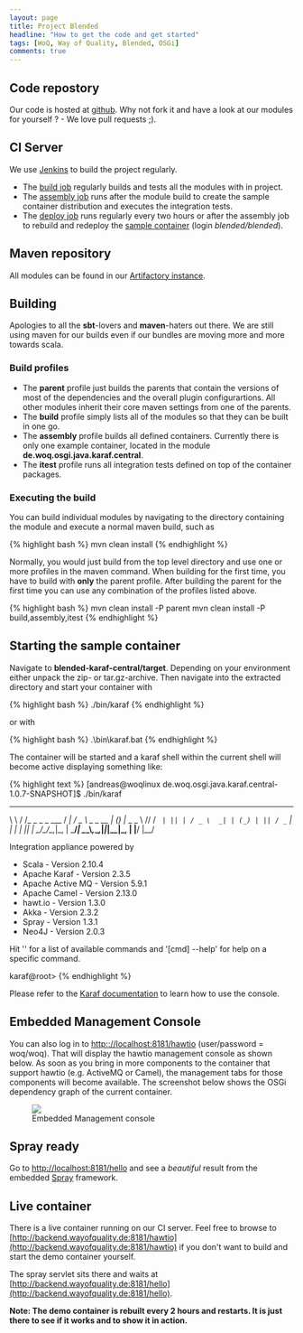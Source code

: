 ```yaml
---
layout: page
title: Project Blended
headline: "How to get the code and get started"
tags: [WoQ, Way of Quality, Blended, OSGi]
comments: true
---
```

## Code repostory

Our code is hosted at [github](https://github.com/woq-blended/blended). Why not fork it and have a look at our modules for yourself ? - We love pull requests ;).

## CI Server

We use [Jenkins](http://jenkins-ci.org) to build the project regularly.

* The [build job](http://ci.wayofquality.de:8081/jenkins/job/blended-build/) regularly builds and tests all the modules with in project.
* The [assembly job](http://ci.wayofquality.de:8081/jenkins/job/blended-assembly/) runs after the module build to create the sample container distribution and executes the integration tests.
* The [deploy job](http://ci.wayofquality.de:8081/jenkins/job/blended-deploy/) runs regularly every two hours or after the assembly job to rebuild and redeploy the [sample container](http://backend.wayofquality.de:8181/hawtio) (login _blended/blended_).

## Maven repository

All modules can be found in our [Artifactory instance](http://ci.wayofquality.de:8085/artifactory).

## Building

Apologies to all the __sbt__-lovers and __maven__-haters out there. We are still using maven for our builds even if our bundles are moving more and more towards scala.

### Build profiles

* The __parent__ profile just builds the parents that contain the versions of most of the dependencies and the overall plugin configurartions. All other modules inherit their core maven settings from one of the parents.
* The __build__ profile simply lists all of the modules so that they can be built in one go.
* The __assembly__ profile builds all defined containers. Currently there is only one example container, located in the module __de.woq.osgi.java.karaf.central__.
* The __itest__ profile runs all integration tests defined on top of the container packages.

### Executing the build

You can build individual modules by navigating to the directory containing the module and execute a normal maven build, such as

{% highlight bash %}
mvn clean install
{% endhighlight %}

Normally, you would just build from the top level directory and use one or more profiles in the maven command. When building for the first time, you have to build with __only__ the parent profile. After building the parent for the first time you can use any combination of the profiles listed above.

{% highlight bash %}
mvn clean install -P parent
mvn clean install -P build,assembly,itest
{% endhighlight %}

## Starting the sample container

Navigate to __blended-karaf-central/target__. Depending on your environment either unpack the zip- or tar.gz-archive. Then navigate into the extracted directory and start your container with

{% highlight bash %}
./bin/karaf
{% endhighlight %}

or with

{% highlight bash %}
.\bin\karaf.bat
{% endhighlight %}

The container will be started and a karaf shell within the current shell will become active displaying something like:

{% highlight text %}
[andreas@woqlinux de.woq.osgi.java.karaf.central-1.0.7-SNAPSHOT]$ ./bin/karaf
 __      __                __    ___            _ _ _
 \ \    / /_ _ _  _   ___ / _|  / _ \ _  _ __ _| (_) |_ _  _
  \ \/\/ / _` | || | / _ \  _| | (_) | || / _` | | |  _| || |
   \_/\_/\__,_|\_, | \___/_|    \__\_\\_,_\__,_|_|_|\__|\_, |
               |__/                                     |__/

Integration appliance powered by
- Scala            - Version 2.10.4
- Apache Karaf     - Version 2.3.5
- Apache Active MQ - Version 5.9.1
- Apache Camel     - Version 2.13.0
- hawt.io          - Version 1.3.0
- Akka             - Version 2.3.2
- Spray            - Version 1.3.1
- Neo4J            - Version 2.0.3

Hit '<tab>' for a list of available commands
and '[cmd] --help' for help on a specific command.

karaf@root>
{% endhighlight %}

Please refer to the [Karaf documentation](http://karaf.apache.org/manual/latest-2.2.x/users-guide/using-console.html) to learn how to use the console.

## Embedded Management Console

You can also log in to [http:://localhost:8181/hawtio](http:://localhost:8181/hawtio) (user/password = woq/woq). That will display the hawtio management console as shown below. As soon as you bring in more components to the container that support hawtio (e.g. ActiveMQ or Camel), the management tabs for those components will become available. The screenshot below shows the OSGi dependency graph of the current container.

<figure>
	<img src="{{ site.url }}/images/projects/blended/hawtio-sample.png">
	<figcaption>Embedded Management console</figcaption>
</figure>

## Spray ready

Go to [http://localhost:8181/hello](http://localhost:8181/hello) and see a _beautiful_ result from the embedded [Spray](http://spray.io) framework.

## Live container

There is a live container running on our CI server. Feel free to browse to [http://backend.wayofquality.de:8181/hawtio](http://backend.wayofquality.de:8181/hawtio) if you don't want to build and start the demo container yourself.

The spray servlet sits there and waits at [http://backend.wayofquality.de:8181/hello](http://backend.wayofquality.de:8181/hello).

__Note: The demo container is rebuilt every 2 hours and restarts. It is just there to see if it works and to show it in action.__

